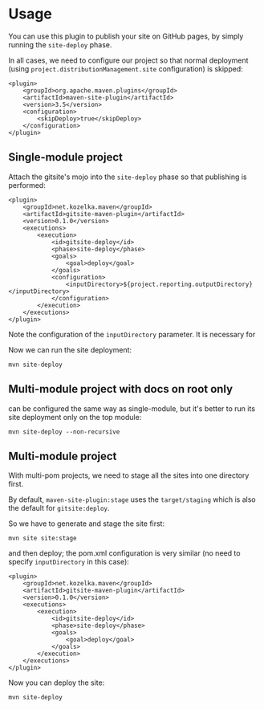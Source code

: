 # Usage

You can use this plugin to publish your site on GitHub pages, by simply running the `site-deploy` phase.

In all cases, we need to configure our project so that normal deployment (using `project.distributionManagement.site` configuration) is skipped:

```
<plugin>
    <groupId>org.apache.maven.plugins</groupId>
    <artifactId>maven-site-plugin</artifactId>
    <version>3.5</version>
    <configuration>
        <skipDeploy>true</skipDeploy>
    </configuration>
</plugin>
```


## Single-module project

Attach the gitsite's mojo into the `site-deploy` phase so that publishing is performed:

```
<plugin>
    <groupId>net.kozelka.maven</groupId>
    <artifactId>gitsite-maven-plugin</artifactId>
    <version>0.1.0</version>
    <executions>
        <execution>
            <id>gitsite-deploy</id>
            <phase>site-deploy</phase>
            <goals>
                <goal>deploy</goal>
            </goals>
            <configuration>
                <inputDirectory>${project.reporting.outputDirectory}</inputDirectory>
            </configuration>
        </execution>
    </executions>
</plugin>
```

Note the configuration of the `inputDirectory` parameter. It is necessary for

Now we can run the site deployment:

```
mvn site-deploy
```

## Multi-module project with docs on root only

can be configured the same way as single-module, but it's better to run its site deployment only on the top module:

```
mvn site-deploy --non-recursive
```

## Multi-module project

With multi-pom projects, we need to stage all the sites into one directory first.

By default, `maven-site-plugin:stage` uses the `target/staging` which is also the default for `gitsite:deploy`.

So we have to generate and stage the site first:

```
mvn site site:stage
```

and then deploy; the pom.xml configuration is very similar (no need to specify `inputDirectory` in this case):

```
<plugin>
    <groupId>net.kozelka.maven</groupId>
    <artifactId>gitsite-maven-plugin</artifactId>
    <version>0.1.0</version>
    <executions>
        <execution>
            <id>gitsite-deploy</id>
            <phase>site-deploy</phase>
            <goals>
                <goal>deploy</goal>
            </goals>
        </execution>
    </executions>
</plugin>
```

Now you can deploy the site:

```
mvn site-deploy
```
